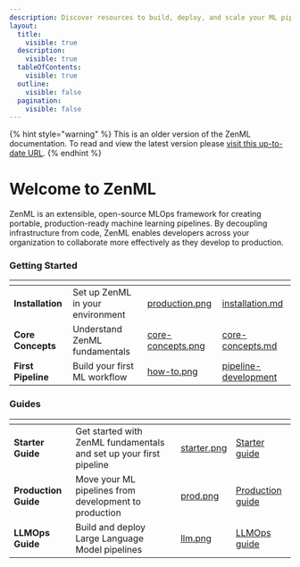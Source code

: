 ```yaml
---
description: Discover resources to build, deploy, and scale your ML pipelines with ZenML.
layout:
  title:
    visible: true
  description:
    visible: true
  tableOfContents:
    visible: true
  outline:
    visible: false
  pagination:
    visible: false
---
```


{% hint style="warning" %}
This is an older version of the ZenML documentation. To read and view the latest version please [visit this up-to-date URL](https://docs.zenml.io).
{% endhint %}


# Welcome to ZenML

ZenML is an extensible, open-source MLOps framework for creating portable, production-ready machine learning pipelines. By decoupling infrastructure from code, ZenML enables developers across your organization to collaborate more effectively as they develop to production.

### Getting Started

<table data-view="cards"><thead><tr><th></th><th></th><th data-hidden data-card-cover data-type="files"></th><th data-hidden data-card-target data-type="content-ref"></th></tr></thead><tbody><tr><td><strong>Installation</strong></td><td>Set up ZenML in your environment</td><td><a href=".gitbook/assets/production.png">production.png</a></td><td><a href="getting-started/installation.md">installation.md</a></td></tr><tr><td><strong>Core Concepts</strong></td><td>Understand ZenML fundamentals</td><td><a href=".gitbook/assets/core-concepts.png">core-concepts.png</a></td><td><a href="getting-started/core-concepts.md">core-concepts.md</a></td></tr><tr><td><strong>First Pipeline</strong></td><td>Build your first ML workflow</td><td><a href=".gitbook/assets/how-to.png">how-to.png</a></td><td><a href="how-to/pipeline-development/">pipeline-development</a></td></tr></tbody></table>

### Guides

<table data-view="cards"><thead><tr><th></th><th></th><th data-hidden data-card-cover data-type="files"></th><th data-hidden data-card-target data-type="content-ref"></th></tr></thead><tbody><tr><td><strong>Starter Guide</strong></td><td>Get started with ZenML fundamentals and set up your first pipeline</td><td><a href=".gitbook/assets/starter.png">starter.png</a></td><td><a href="https://app.gitbook.com/s/75OYotLPi8TviSrtZTJZ/starter-guide">Starter guide</a></td></tr><tr><td><strong>Production Guide</strong></td><td>Move your ML pipelines from development to production</td><td><a href=".gitbook/assets/prod.png">prod.png</a></td><td><a href="https://app.gitbook.com/s/75OYotLPi8TviSrtZTJZ/production-guide">Production guide</a></td></tr><tr><td><strong>LLMOps Guide</strong></td><td>Build and deploy Large Language Model pipelines</td><td><a href=".gitbook/assets/llm.png">llm.png</a></td><td><a href="https://app.gitbook.com/s/75OYotLPi8TviSrtZTJZ/llmops-guide">LLMOps guide</a></td></tr></tbody></table>

